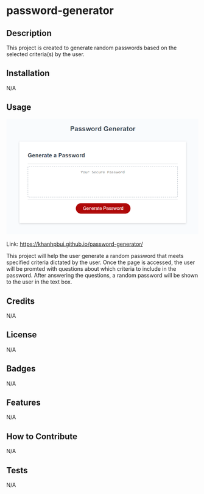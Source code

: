 # password-generator

## Description

This project is created to generate random passwords based on the selected criteria(s) by the user.




## Installation

N/A

## Usage

![Alt text](/Screenshot.png "Password Generator")

Link: https://khanhpbui.github.io/password-generator/

This project will help the user generate a random password that meets specified criteria dictated by the user.
Once the page is accessed, the user will be promted with questions about which criteria to include in the password.
After answering the questions, a random password will be shown to the user in the text box.


## Credits

N/A

## License

N/A

## Badges

N/A

## Features

N/A

## How to Contribute

N/A

## Tests

N/A